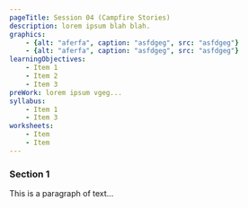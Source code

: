 ```yaml
---
pageTitle: Session 04 (Campfire Stories)
description: lorem ipsum blah blah.
graphics:
    - {alt: "aferfa", caption: "asfdgeg", src: "asfdgeg"}
    - {alt: "aferfa", caption: "asfdgeg", src: "asfdgeg"}
learningObjectives:
    - Item 1
    - Item 2
    - Item 3
preWork: lorem ipsum vgeg...
syllabus:
    - Item 1
    - Item 3
worksheets:
    - Item
    - Item
---
```


### Section 1
This is a paragraph of text...